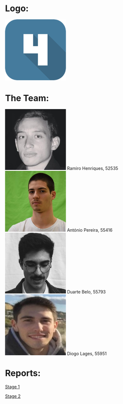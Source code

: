# Logo:

<img src="Logo.png" alt="hi" width="200" height="200" class="inline"/>

# The Team:

<img src="ram.jpg" alt="hi" width="200" height="200" class="inline"/>
Ramiro Henriques, 52535

<img src="toni.jpg" alt="hi" width="200" height="200" class="inline"/>
António Pereira, 55416

<img src="dudu.jpg" alt="hi" width="200" height="200" class="inline"/>
Duarte Belo, 55793

<img src="lagi.jpg" alt="hi" width="200" height="200" class="inline"/>
Diogo Lages, 55951

# Reports:

<a href="G_06_Stage1.pdf">Stage 1</a><br>

<a href="G_06_Stage2.pdf">Stage 2</a><br>
